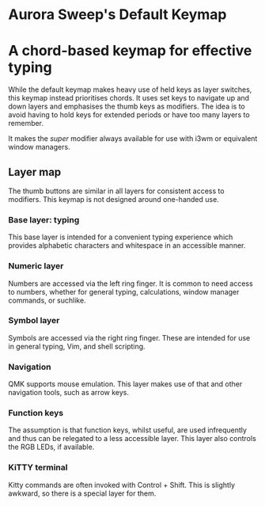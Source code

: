 # Aurora Sweep's Default Keymap

A chord-based keymap for effective typing
===

While the default keymap makes heavy use of held keys as layer switches, this keymap instead prioritises chords.
It uses set keys to navigate up and down layers and emphasises the thumb keys as modifiers.
The idea is to avoid having to hold keys for extended periods or have too many layers to remember.

It makes the _super_ modifier always available for use with i3wm or equivalent window managers.

Layer map
---

The thumb buttons are similar in all layers for consistent access to modifiers.
This keymap is not designed around one-handed use.

### Base layer: typing

This base layer is intended for a convenient typing experience which provides alphabetic characters and whitespace in an accessible manner.

### Numeric layer

Numbers are accessed via the left ring finger.
It is common to need access to numbers, whether for general typing, calculations, window manager commands, or suchlike.

### Symbol layer

Symbols are accessed via the right ring finger.
These are intended for use in general typing, Vim, and shell scripting.

### Navigation

QMK supports mouse emulation.
This layer makes use of that and other navigation tools, such as arrow keys.

### Function keys

The assumption is that function keys, whilst useful, are used infrequently and thus can be relegated to a less accessible layer.
This layer also controls the RGB LEDs, if available.

### KiTTY terminal

Kitty commands are often invoked with Control + Shift.
This is slightly awkward, so there is a special layer for them.
